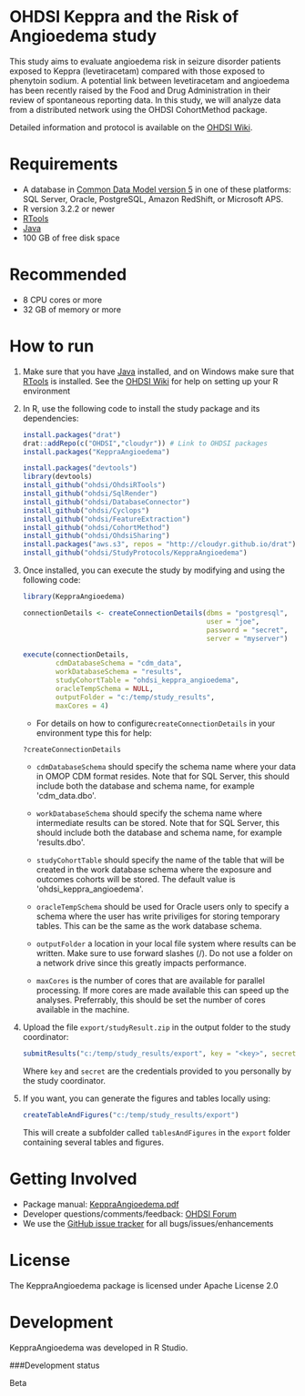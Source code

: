 OHDSI Keppra and the Risk of Angioedema study
=============================================

This study aims to evaluate angioedema risk in seizure disorder patients exposed to Keppra (levetiracetam) compared with those exposed to phenytoin sodium. A potential link between levetiracetam and angioedema has been recently raised by the Food and Drug Administration in their review of spontaneous reporting data. In this study, we will analyze data from a distributed network using the OHDSI CohortMethod package.

Detailed information and protocol is available on the [OHDSI Wiki](http://www.ohdsi.org/web/wiki/doku.php?id=research:angioedema).

Requirements
============

- A database in [Common Data Model version 5](https://github.com/OHDSI/CommonDataModel) in one of these platforms: SQL Server, Oracle, PostgreSQL, Amazon RedShift, or Microsoft APS.
- R version 3.2.2 or newer
- [RTools](http://cran.r-project.org/bin/windows/Rtools/)
- [Java](http://java.com)
- 100 GB of free disk space

Recommended
===========

- 8 CPU cores or more
- 32 GB of memory or more

How to run
==========
1. Make sure that you have [Java](http://java.com) installed, and on Windows make sure that [RTools](http://cran.r-project.org/bin/windows/Rtools/) is installed. See the [OHDSI Wiki](http://www.ohdsi.org/web/wiki/doku.php?id=documentation:r_setup) for help on setting up your R environment

3. In R, use the following code to install the study package and its dependencies:
	```r
	install.packages("drat")
	drat::addRepo(c("OHDSI","cloudyr")) # Link to OHDSI packages
	install.packages("KeppraAngioedema")
	```

	```r
	install.packages("devtools")
	library(devtools)
    install_github("ohdsi/OhdsiRTools") 
    install_github("ohdsi/SqlRender")
    install_github("ohdsi/DatabaseConnector")
    install_github("ohdsi/Cyclops")
    install_github("ohdsi/FeatureExtraction") 
    install_github("ohdsi/CohortMethod")
	install_github("ohdsi/OhdsiSharing")
	install.packages("aws.s3", repos = "http://cloudyr.github.io/drat")
	install_github("ohdsi/StudyProtocols/KeppraAngioedema")
	```

4. Once installed, you can execute the study by modifying and using the following code:

	```r
	library(KeppraAngioedema)

	connectionDetails <- createConnectionDetails(dbms = "postgresql",
												 user = "joe",
												 password = "secret",
												 server = "myserver")

	execute(connectionDetails,
			cdmDatabaseSchema = "cdm_data",
			workDatabaseSchema = "results",
			studyCohortTable = "ohdsi_keppra_angioedema",
			oracleTempSchema = NULL,
			outputFolder = "c:/temp/study_results",
			maxCores = 4)
	```

	* For details on how to configure```createConnectionDetails``` in your environment type this for help:
	```r
	?createConnectionDetails
	```

	* ```cdmDatabaseSchema``` should specify the schema name where your data in OMOP CDM format resides. Note that for SQL Server, this should include both the database and schema name, for example 'cdm_data.dbo'.
	
	* ```workDatabaseSchema``` should specify the schema name where intermediate results can be stored. Note that for SQL Server, this should include both the database and schema name, for example 'results.dbo'.
	
	* ```studyCohortTable``` should specify the name of the table that will be created in the work database schema where the exposure and outcomes cohorts will be stored. The default value is 'ohdsi_keppra_angioedema'.

	* ```oracleTempSchema``` should be used for Oracle users only to specify a schema where the user has write priviliges for storing temporary tables. This can be the same as the work database schema.
	
	* ```outputFolder``` a location in your local file system where results can be written. Make sure to use forward slashes (/). Do not use a folder on a network drive since this greatly impacts performance. 
	
	* ```maxCores``` is the number of cores that are available for parallel processing. If more cores are made available this can speed up the analyses. Preferrably, this should be set the number of cores available in the machine.

5. Upload the file ```export/studyResult.zip``` in the output folder to the study coordinator:
    ```r
    submitResults("c:/temp/study_results/export", key = "<key>", secret = "<secret>")
    ```
    Where ```key``` and ```secret``` are the credentials provided to you personally by the study coordinator.

6. If you want, you can generate the figures and tables locally using:

    ```r
    createTableAndFigures("c:/temp/study_results/export")
    ```
    This will create a subfolder called ```tablesAndFigures``` in the ```export``` folder containing several tables and figures.

Getting Involved
================
* Package manual: [KeppraAngioedema.pdf](https://raw.githubusercontent.com/OHDSI/StudyProtocols/KeppraAngioedema/master/extras/KeppraAngioedema.pdf)
* Developer questions/comments/feedback: <a href="http://forums.ohdsi.org/c/developers">OHDSI Forum</a>
* We use the <a href="../../issues">GitHub issue tracker</a> for all bugs/issues/enhancements


License
=======
The KeppraAngioedema package is licensed under Apache License 2.0

Development
===========
KeppraAngioedema was developed in R Studio.

###Development status

Beta
